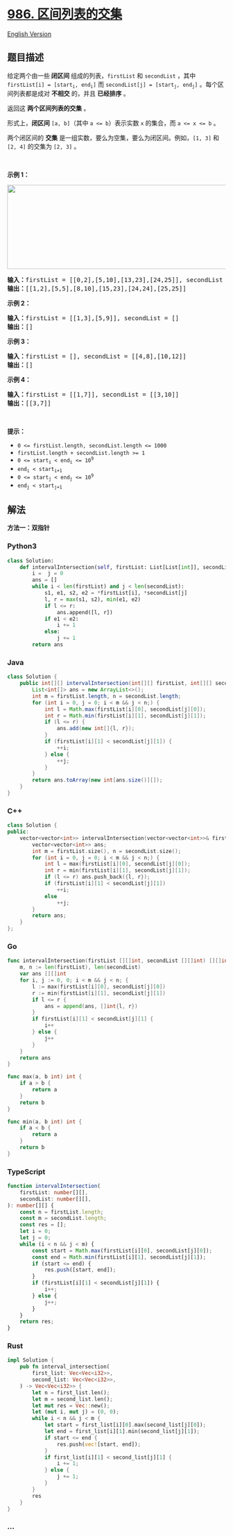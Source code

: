 # [986. 区间列表的交集](https://leetcode.cn/problems/interval-list-intersections)

[English Version](/solution/0900-0999/0986.Interval%20List%20Intersections/README_EN.md)

## 题目描述

<!-- 这里写题目描述 -->

<p>给定两个由一些<strong> 闭区间 </strong>组成的列表，<code>firstList</code> 和 <code>secondList</code> ，其中 <code>firstList[i] = [start<sub>i</sub>, end<sub>i</sub>]</code> 而 <code>secondList[j] = [start<sub>j</sub>, end<sub>j</sub>]</code> 。每个区间列表都是成对 <strong>不相交</strong> 的，并且 <strong>已经排序</strong> 。</p>

<p>返回这 <strong>两个区间列表的交集</strong> 。</p>

<p>形式上，<strong>闭区间</strong> <code>[a, b]</code>（其中 <code>a <= b</code>）表示实数 <code>x</code> 的集合，而 <code>a <= x <= b</code> 。</p>

<p>两个闭区间的 <strong>交集</strong> 是一组实数，要么为空集，要么为闭区间。例如，<code>[1, 3]</code> 和 <code>[2, 4]</code> 的交集为 <code>[2, 3]</code> 。</p>

<p> </p>

<p><strong>示例 1：</strong></p>
<img alt="" src="https://fastly.jsdelivr.net/gh/doocs/leetcode@main/solution/0900-0999/0986.Interval%20List%20Intersections/images/interval1.png" style="width: 700px; height: 194px;" />
<pre>
<strong>输入：</strong>firstList = [[0,2],[5,10],[13,23],[24,25]], secondList = [[1,5],[8,12],[15,24],[25,26]]
<strong>输出：</strong>[[1,2],[5,5],[8,10],[15,23],[24,24],[25,25]]
</pre>

<p><strong>示例 2：</strong></p>

<pre>
<strong>输入：</strong>firstList = [[1,3],[5,9]], secondList = []
<strong>输出：</strong>[]
</pre>

<p><strong>示例 3：</strong></p>

<pre>
<strong>输入：</strong>firstList = [], secondList = [[4,8],[10,12]]
<strong>输出：</strong>[]
</pre>

<p><strong>示例 4：</strong></p>

<pre>
<strong>输入：</strong>firstList = [[1,7]], secondList = [[3,10]]
<strong>输出：</strong>[[3,7]]
</pre>

<p> </p>

<p><strong>提示：</strong></p>

<ul>
	<li><code>0 <= firstList.length, secondList.length <= 1000</code></li>
	<li><code>firstList.length + secondList.length >= 1</code></li>
	<li><code>0 <= start<sub>i</sub> < end<sub>i</sub> <= 10<sup>9</sup></code></li>
	<li><code>end<sub>i</sub> < start<sub>i+1</sub></code></li>
	<li><code>0 <= start<sub>j</sub> < end<sub>j</sub> <= 10<sup>9</sup> </code></li>
	<li><code>end<sub>j</sub> < start<sub>j+1</sub></code></li>
</ul>

## 解法

<!-- 这里可写通用的实现逻辑 -->

**方法一：双指针**

<!-- tabs:start -->

### **Python3**

<!-- 这里可写当前语言的特殊实现逻辑 -->

```python
class Solution:
    def intervalIntersection(self, firstList: List[List[int]], secondList: List[List[int]]) -> List[List[int]]:
        i =  j = 0
        ans = []
        while i < len(firstList) and j < len(secondList):
            s1, e1, s2, e2 = *firstList[i], *secondList[j]
            l, r = max(s1, s2), min(e1, e2)
            if l <= r:
                ans.append([l, r])
            if e1 < e2:
                i += 1
            else:
                j += 1
        return ans
```

### **Java**

<!-- 这里可写当前语言的特殊实现逻辑 -->

```java
class Solution {
    public int[][] intervalIntersection(int[][] firstList, int[][] secondList) {
        List<int[]> ans = new ArrayList<>();
        int m = firstList.length, n = secondList.length;
        for (int i = 0, j = 0; i < m && j < n;) {
            int l = Math.max(firstList[i][0], secondList[j][0]);
            int r = Math.min(firstList[i][1], secondList[j][1]);
            if (l <= r) {
                ans.add(new int[]{l, r});
            }
            if (firstList[i][1] < secondList[j][1]) {
                ++i;
            } else {
                ++j;
            }
        }
        return ans.toArray(new int[ans.size()][]);
    }
}
```

### **C++**

```cpp
class Solution {
public:
    vector<vector<int>> intervalIntersection(vector<vector<int>>& firstList, vector<vector<int>>& secondList) {
        vector<vector<int>> ans;
        int m = firstList.size(), n = secondList.size();
        for (int i = 0, j = 0; i < m && j < n;) {
            int l = max(firstList[i][0], secondList[j][0]);
            int r = min(firstList[i][1], secondList[j][1]);
            if (l <= r) ans.push_back({l, r});
            if (firstList[i][1] < secondList[j][1])
                ++i;
            else
                ++j;
        }
        return ans;
    }
};
```

### **Go**

```go
func intervalIntersection(firstList [][]int, secondList [][]int) [][]int {
	m, n := len(firstList), len(secondList)
	var ans [][]int
	for i, j := 0, 0; i < m && j < n; {
		l := max(firstList[i][0], secondList[j][0])
		r := min(firstList[i][1], secondList[j][1])
		if l <= r {
			ans = append(ans, []int{l, r})
		}
		if firstList[i][1] < secondList[j][1] {
			i++
		} else {
			j++
		}
	}
	return ans
}

func max(a, b int) int {
	if a > b {
		return a
	}
	return b
}

func min(a, b int) int {
	if a < b {
		return a
	}
	return b
}
```

### **TypeScript**

```ts
function intervalIntersection(
    firstList: number[][],
    secondList: number[][],
): number[][] {
    const n = firstList.length;
    const m = secondList.length;
    const res = [];
    let i = 0;
    let j = 0;
    while (i < n && j < m) {
        const start = Math.max(firstList[i][0], secondList[j][0]);
        const end = Math.min(firstList[i][1], secondList[j][1]);
        if (start <= end) {
            res.push([start, end]);
        }
        if (firstList[i][1] < secondList[j][1]) {
            i++;
        } else {
            j++;
        }
    }
    return res;
}
```

### **Rust**

```rust
impl Solution {
    pub fn interval_intersection(
        first_list: Vec<Vec<i32>>,
        second_list: Vec<Vec<i32>>,
    ) -> Vec<Vec<i32>> {
        let n = first_list.len();
        let m = second_list.len();
        let mut res = Vec::new();
        let (mut i, mut j) = (0, 0);
        while i < n && j < m {
            let start = first_list[i][0].max(second_list[j][0]);
            let end = first_list[i][1].min(second_list[j][1]);
            if start <= end {
                res.push(vec![start, end]);
            }
            if first_list[i][1] < second_list[j][1] {
                i += 1;
            } else {
                j += 1;
            }
        }
        res
    }
}
```

### **...**

```

```

<!-- tabs:end -->
